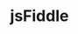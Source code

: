 ---
title: jsFiddle
icon: fa-brands fa-jsfiddle
parent: links
order: 1
in_shortcuts: true

external_link: https://jsfiddle.net/k60dprL4/
---